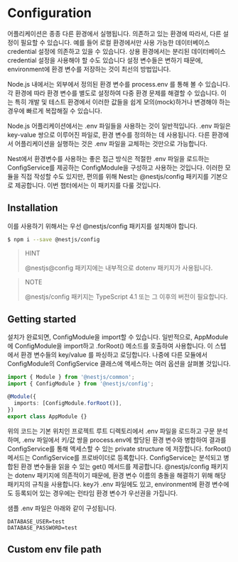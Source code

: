 # Configuration

어플리케이션은 종종 다른 환경에서 실행됩니다.
의존하고 있는 환경에 따라서, 다른 설정이 필요할 수 있습니다.
예를 들어 로컬 환경에서만 사용 가능한 데이터베이스 credential 설정에 의존하고 있을 수 있습니다.
상용 환경에서는 분리된 데이터베이스 credential 설정을 사용해야 할 수도 있습니다
설정 변수들은 변하기 때문에, environment에 환경 변수를 저장하는 것이 최선의 방법입니다.

Node.js 내에서는 외부에서 정의된 환경 변수를 process.env 를 통해 볼 수 있습니다.
각 환경에 따라 환경 변수를 별도로 설정하여 다중 환경 문제를 해결할 수 있습니다.
이는 특히 개발 및 테스트 환경에서 이러한 값들을 쉽게 모의(mock)하거나 변경해야 하는 경우에 빠르게 복잡해질 수 있습니다.

Node.js 어플리케이션에서는 .env 파일들을 사용하는 것이 일반적입니다.
.env 파일은 key-value 쌍으로 이루어진 파일로, 환경 변수를 정의하는 데 사용됩니다.
다른 환경에서 어플리케이션을 실행하는 것은 .env 파일을 교체하는 것만으로 가능합니다.


Nest에서 환경변수를 사용하는 좋은 접근 방식은 적절한 .env 파일을 로드하는 ConfigService를 제공하는 ConfigModule을 구성하고 사용하는 것입니다.
이러한 모듈을 직접 작성할 수도 있지만, 편의를 위해 Nest는 @nestjs/config 패키지를 기본으로 제공합니다.
이번 챕터에서는 이 패키지를 다룰 것입니다.

## Installation

이를 사용하기 위해서는 우선 @nestjs/config 패키지를 설치해야 합니다.

```bash
$ npm i --save @nestjs/config
```

> HINT
> 
> @nestjs@config 패키지에는 내부적으로 dotenv 패키지가 사용됩니다.

> NOTE
> 
> @nestjs/config 패키지는 TypeScript 4.1 또는 그 이후의 버전이 필요합니다.

## Getting started

설치가 완료되면, ConfigModule을 import할 수 있습니다.
일반적으로, AppModule에 ConfigModule을 import하고 .forRoot() 메소드를 호출하여 사용합니다.
이 스텝에서 환경 변수들의 key/value 를 파싱하고 로딩합니다.
나중에 다른 모듈에서 ConfigModule의 ConfigService 클래스에 액세스하는 여러 옵션을 살펴볼 것입니다.

```typescript
import { Module } from '@nestjs/common';
import { ConfigModule } from '@nestjs/config';

@Module({
  imports: [ConfigModule.forRoot()],
})
export class AppModule {}
```

위의 코드는 기본 위치인 프로젝트 루트 디렉토리에서 .env 파일을 로드하고 구문 분석하며, .env 파일에서 키/값 쌍을 process.env에 할당된 환경 변수와 병합하여 결과를 ConfigService를 통해 액세스할 수 있는 private structure 에 저장합니다.
forRoot() 메서드는 ConfigService를 프로바이더로 등록합니다.
ConfigService는 분석되고 병합된 환경 변수들을 읽을 수 있는 get() 메서드를 제공합니다.
@nestjs/config 패키지는 dotenv 패키지에 의존적이기 때문에, 환경 변수 이름의 충돌을 해결하기 위해 해당 패키지의 규칙을 사용합니다.
key가 .env 파일에도 있고, environment에 환경 변수에도 등록되어 있는 경우에는 런타임 환경 변수가 우선권을 가집니다.

샘플 .env 파일은 아래와 같이 구성됩니다.

```text
DATABASE_USER=test
DATABASE_PASSWORD=test
```

## Custom env file path



